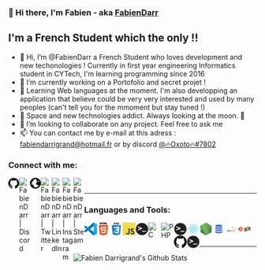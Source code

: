 ### 👋 Hi there, I'm Fabien - aka [FabienDarr][website]

## I'm a French Student which the only !!

- 👋 Hi, I’m @FabienDarr a French Student who loves development and new techonologies ! Currently in first year engineering Informatics student in CYTech, I'm learning programming since 2016
- 👀 I’m currently working on a Portofolio and secret projet !
- 🌌 Learning Web languages at the moment. I'm also developping an application that believe could be very very interested and used by many peoples (can't tell you for the mmoment but stay tuned !)
- 🚀 Space and new technologies addict. Always looking at the moon. 🔭
- 💞️ I’m looking to collaborate on any project. Feel free to ask me 
- 📫 You can contact me by e-mail at this adress : fabiendarrigrand@hotmail.fr or by discord [@🔥Oxoto🔥#7802][discord]

### Connect with me:

[<img align="left" alt="FabienDarr | Instagram" width="22px" src="https://raw.githubusercontent.com/github/explore/78df643247d429f6cc873026c0622819ad797942/topics/github/github.png" />][github]
[<img align="left" alt="FabienDarr | Discord" width="22px" src="https://cdn.jsdelivr.net/npm/simple-icons@v3/icons/discord.svg" />][discord]
[<img align="left" alt="https://www.youtube.com/watch?v=dQw4w9WgXcQ&ab_channel=RickAstley" width="22px" src="https://raw.githubusercontent.com/iconic/open-iconic/master/svg/globe.svg" />][website]
[<img align="left" alt="FabienDarr | Twitter" width="22px" src="https://cdn.jsdelivr.net/npm/simple-icons@v3/icons/twitter.svg" />][twitter]
[<img align="left" alt="FabienDarr | LinkedIn" width="22px" src="https://cdn.jsdelivr.net/npm/simple-icons@v3/icons/linkedin.svg" />][linkedin]
[<img align="left" alt="FabienDarr | Instagram" width="22px" src="https://cdn.jsdelivr.net/npm/simple-icons@v3/icons/instagram.svg" />][instagram]

[<img align="left" alt="FabienDarr | Steam" width="22px" src="https://cdn.jsdelivr.net/npm/simple-icons@v3/icons/steam.svg" />][steam]

<br />

---

### Languages and Tools:

<img align="left" alt="Visual Studio Code" width="26px" src="https://raw.githubusercontent.com/github/explore/80688e429a7d4ef2fca1e82350fe8e3517d3494d/topics/visual-studio-code/visual-studio-code.png" />
<img align="left" alt="HTML5" width="26px" src="https://raw.githubusercontent.com/github/explore/80688e429a7d4ef2fca1e82350fe8e3517d3494d/topics/html/html.png" />
<img align="left" alt="CSS3" width="26px" src="https://raw.githubusercontent.com/github/explore/80688e429a7d4ef2fca1e82350fe8e3517d3494d/topics/css/css.png" />
<img align="left" alt="JavaScript" width="26px" src="https://raw.githubusercontent.com/github/explore/80688e429a7d4ef2fca1e82350fe8e3517d3494d/topics/javascript/javascript.png" />
<img align="left" alt="Python" width="26px" src="https://raw.githubusercontent.com/github/explore/80688e429a7d4ef2fca1e82350fe8e3517d3494d/topics/terminal/terminal.png" />
<img align="left" alt="C" width="26px" src="https://raw.githubusercontent.com/jmnote/z-icons/master/svg/c.svg" />
<img align="left" alt="PHP" width="26px" src="https://raw.githubusercontent.com/jmnote/z-icons/master/32x32/php.png" />
<img align="left" alt="R" width="26px" src="https://raw.githubusercontent.com/github/explore/80688e429a7d4ef2fca1e82350fe8e3517d3494d/topics/terminal/terminal.png" />
<img align="left" alt="React" width="26px" src="https://raw.githubusercontent.com/github/explore/80688e429a7d4ef2fca1e82350fe8e3517d3494d/topics/react/react.png" />
<img align="left" alt="Node.js" width="26px" src="https://raw.githubusercontent.com/github/explore/80688e429a7d4ef2fca1e82350fe8e3517d3494d/topics/nodejs/nodejs.png" />
<img align="left" alt="SQL" width="26px" src="https://raw.githubusercontent.com/github/explore/80688e429a7d4ef2fca1e82350fe8e3517d3494d/topics/sql/sql.png" />
<img align="left" alt="MySQL" width="26px" src="https://raw.githubusercontent.com/github/explore/80688e429a7d4ef2fca1e82350fe8e3517d3494d/topics/mysql/mysql.png" />
<img align="left" alt="Git" width="26px" src="https://raw.githubusercontent.com/github/explore/80688e429a7d4ef2fca1e82350fe8e3517d3494d/topics/git/git.png" />
<img align="left" alt="GitHub" width="26px" src="https://raw.githubusercontent.com/github/explore/78df643247d429f6cc873026c0622819ad797942/topics/github/github.png" />
<img align="left" alt="Terminal" width="26px" src="https://raw.githubusercontent.com/github/explore/80688e429a7d4ef2fca1e82350fe8e3517d3494d/topics/terminal/terminal.png" />


<br />
<br />



---

<img align="left" alt="Fabien Darrigrand's Github Stats" src="https://github-readme-stats.vercel.app/api?username=FabienDarr&show_icons=true&hide_border=true&theme=cobalt" />
<!---
FabienDarr/FabienDarr is a ✨ special ✨ repository because its `README.md` (this file) appears on your GitHub profile.
You can click the Preview link to take a look at your changes.
--->

<!--- BLOG-POST-LIST:START --->
[website]: https://www.youtube.com/watch?v=dQw4w9WgXcQ
[twitter]: https://twitter.com/Oxoto64
[linkedin]: https://www.linkedin.com/in/fabien-darrigrand
[instagram]: https://www.instagram.com/fabien.darr/
[github]: https://github.com/FabienDarr
[discord]: https://discord.gg/pavccsJ4dC
[steam]: https://steamcommunity.com/id/Oxoto
